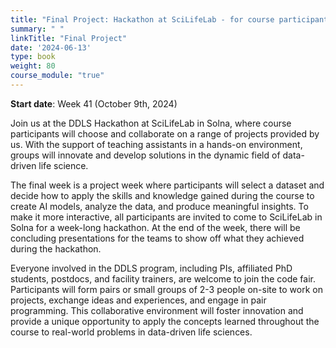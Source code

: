 ```yaml
---
title: "Final Project: Hackathon at SciLifeLab - for course participants and DDLS fellows"
summary: " "
linkTitle: "Final Project"
date: '2024-06-13'
type: book
weight: 80
course_module: "true"
---
```


**Start date**: Week 41 (October 9th, 2024)

Join us at the DDLS Hackathon at SciLifeLab in Solna, where course participants will choose and collaborate on a range of projects provided by us. With the support of teaching assistants in a hands-on environment, groups will innovate and develop solutions in the dynamic field of data-driven life science.

The final week is a project week where participants will select a dataset and decide how to apply the skills and knowledge gained during the course to create AI models, analyze the data, and produce meaningful insights. To make it more interactive, all participants are invited to come to SciLifeLab in Solna for a week-long hackathon. At the end of the week, there will be concluding presentations for the teams to show off what they achieved during the hackathon.

Everyone involved in the DDLS program, including PIs, affiliated PhD students, postdocs, and facility trainers, are welcome to join the code fair. Participants will form pairs or small groups of 2-3 people on-site to work on projects, exchange ideas and experiences, and engage in pair programming. This collaborative environment will foster innovation and provide a unique opportunity to apply the concepts learned throughout the course to real-world problems in data-driven life sciences.